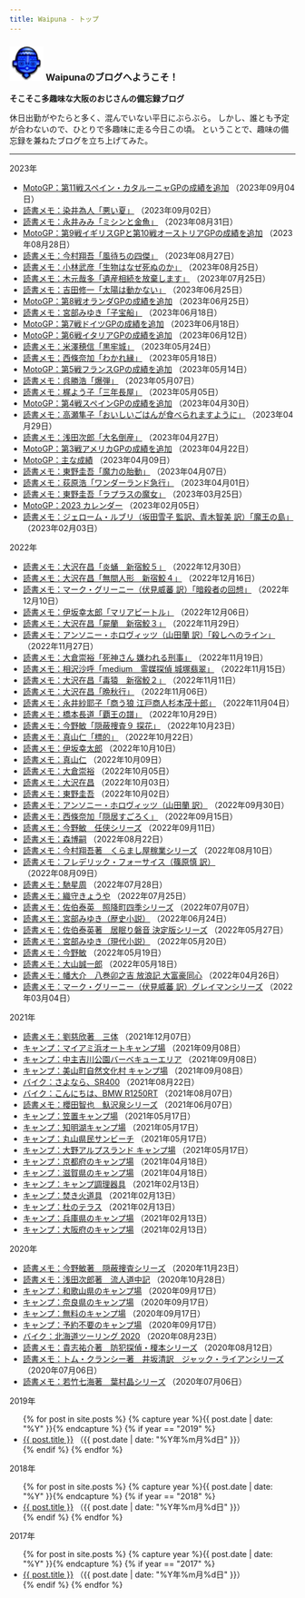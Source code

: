 ```yaml
---
title: Waipuna - トップ
---
```

### <img src="assets/images/face.png" height="60"> Waipunaのブログへようこそ！

**そこそこ多趣味な大阪のおじさんの備忘録ブログ**

休日出勤がやたらと多く、混んでいない平日にぶらぶら。
しかし、誰とも予定が合わないので、ひとりで多趣味に走る今日この頃。
ということで、趣味の備忘録を兼ねたブログを立ち上げてみた。

---

<p class="mb-1">2023年</p>
<ul class="list-unstyled ms-3 mb-1">
<li><a href="pages/moto-2023gp.html">MotoGP：第11戦スペイン・カタルーニャGPの成績を追加</a> （2023年09月04日）</li>
<li><a href="pages/book-etc.html#somei">読書メモ：染井為人「悪い夏」</a> （2023年09月02日）</li>
<li><a href="pages/book-etc.html#nagaimimi">読書メモ：永井みみ「ミシンと金魚」</a> （2023年08月31日）</li>
<li><a href="pages/moto-2023gp.html">MotoGP：第9戦イギリスGPと第10戦オーストリアGPの成績を追加</a> （2023年08月28日）</li>
<li><a href="pages/book-imamura.html#8">読書メモ：今村翔吾「風待ちの四傑」</a> （2023年08月27日）</li>
<li><a href="pages/book-etc.html#kobayashi">読書メモ：小林武彦「生物はなぜ死ぬのか」</a> （2023年08月25日）</li>
<li><a href="pages/book-etc.html#kimoto">読書メモ：木元哉多「遺産相続を放棄します」</a> （2023年07月25日）</li>
<li><a href="pages/book-yoshida.html">読書メモ：吉田修一「太陽は動かない」</a> （2023年06月25日）</li>
<li><a href="pages/moto-2023gp.html">MotoGP：第8戦オランダGPの成績を追加</a> （2023年06月25日）</li>
<li><a href="pages/book-miyabe2.html">読書メモ：宮部みゆき「子宝船」</a> （2023年06月18日）</li>
<li><a href="pages/moto-2023gp.html">MotoGP：第7戦ドイツGPの成績を追加</a> （2023年06月18日）</li>
<li><a href="pages/moto-2023gp.html">MotoGP：第6戦イタリアGPの成績を追加</a> （2023年06月12日）</li>
<li><a href="pages/book-etc.html#yonezawa">読書メモ：米澤穂信「黒牢城」</a> （2023年05月24日）</li>
<li><a href="pages/book-saijo.html">読書メモ：西條奈加「わかれ縁」</a> （2023年05月18日）</li>
<li><a href="pages/moto-2023gp.html">MotoGP：第5戦フランスGPの成績を追加</a> （2023年05月14日）</li>
<li><a href="pages/book-etc.html#go">読書メモ：呉勝浩「爆弾」</a> （2023年05月07日）</li>
<li><a href="pages/book-etc.html#kaji">読書メモ：梶よう子「三年長屋」</a> （2023年05月05日）</li>
<li><a href="pages/moto-2023gp.html">MotoGP：第4戦スペインGPの成績を追加</a> （2023年04月30日）</li>
<li><a href="pages/book-etc.html#takase">読書メモ：高瀬隼子「おいしいごはんが食べられますように」</a> （2023年04月29日）</li>
<li><a href="pages/book-asada.html">読書メモ：浅田次郎「大名倒産」</a> （2023年04月27日）</li>
<li><a href="pages/moto-2023gp.html">MotoGP：第3戦アメリカGPの成績を追加</a> （2023年04月22日）</li>
<li><a href="pages/moto-2023gp.html">MotoGP：主な成績</a> （2023年04月09日）</li>
<li><a href="pages/book-higashino.html">読書メモ：東野圭吾「魔力の胎動」</a> （2023年04月07日）</li>
<li><a href="pages/book-ogiwara.html">読書メモ：荻原浩「ワンダーランド急行」</a> （2023年04月01日）</li>
<li><a href="pages/book-higashino.html">読書メモ：東野圭吾「ラプラスの魔女」</a> （2023年03月25日）</li>
<li><a href="pages/moto-2023gp.html">MotoGP：2023 カレンダー</a> （2023年02月05日）</li>
<li><a href="pages/book-etc.html">読書メモ：ジェローム・ルブリ（坂田雪子 監訳、青木智美 訳）「魔王の島」</a> （2023年02月03日）</li>
</ul>

<p class="mb-1">2022年</p>
<ul class="list-unstyled ms-3 mb-1">
<li><a href="pages/book-osawa.html">読書メモ：大沢在昌「炎蛹　新宿鮫５」</a> （2022年12月30日）</li>
<li><a href="pages/book-osawa.html">読書メモ：大沢在昌「無間人形　新宿鮫４」</a> （2022年12月16日）</li>
<li><a href="pages/book-greaney.html">読書メモ：マーク・グリーニー（伏見威蕃 訳）「暗殺者の回想」</a> （2022年12月10日）</li>
<li><a href="pages/book-isaka.html">読書メモ：伊坂幸太郎「マリアビートル」</a> （2022年12月06日）</li>
<li><a href="pages/book-osawa.html">読書メモ：大沢在昌「屍蘭　新宿鮫３」</a> （2022年11月29日）</li>
<li><a href="pages/book-horowitz.html">読書メモ：アンソニー・ホロヴィッツ（山田蘭 訳）「殺しへのライン」</a> （2022年11月27日）</li>
<li><a href="pages/book-okura.html">読書メモ：大倉崇裕「死神さん 嫌われる刑事」</a> （2022年11月19日）</li>
<li><a href="pages/book-etc.html">読書メモ：相沢沙呼「medium　霊媒探偵 城塚翡翠」</a> （2022年11月15日）</li>
<li><a href="pages/book-osawa.html">読書メモ：大沢在昌「毒猿　新宿鮫２」</a> （2022年11月11日）</li>
<li><a href="pages/book-osawa.html">読書メモ：大沢在昌「晩秋行」</a> （2022年11月06日）</li>
<li><a href="pages/book-etc.html">読書メモ：永井紗耶子「商う狼 江戸商人杉本茂十郎」</a> （2022年11月04日）</li>
<li><a href="pages/book-hashimoto.html">読書メモ：橋本長道「覇王の譜」</a> （2022年10月29日）</li>
<li><a href="pages/book-konno.html">読書メモ：今野敏「隠蔽捜査９ 探花」</a> （2022年10月23日）</li>
<li><a href="pages/book-mayama.html">読書メモ：真山仁「標的」</a> （2022年10月22日）</li>
<li><a href="pages/book-isaka.html">読書メモ：伊坂幸太郎</a> （2022年10月10日）</li>
<li><a href="pages/book-mayama.html">読書メモ：真山仁</a> （2022年10月09日）</li>
<li><a href="pages/book-okura.html">読書メモ：大倉崇裕</a> （2022年10月05日）</li>
<li><a href="pages/book-osawa.html">読書メモ：大沢在昌</a> （2022年10月03日）</li>
<li><a href="pages/book-higashino.html">読書メモ：東野圭吾</a> （2022年10月02日）</li>
<li><a href="pages/book-horowitz.html">読書メモ：アンソニー・ホロヴィッツ（山田蘭 訳）</a> （2022年09月30日）</li>
<li><a href="pages/book-saijo.html">読書メモ：西條奈加「隠居すごろく」</a> （2022年09月15日）</li>
<li><a href="pages/book-konno3.html">読書メモ：今野敏　任侠シリーズ</a> （2022年09月11日）</li>
<li><a href="pages/book-mori.html">読書メモ：森博嗣</a> （2022年08月22日）</li>
<li><a href="pages/book-imamura.html">読書メモ：今村翔吾著　くらまし屋稼業シリーズ</a> （2022年08月10日）</li>
<li><a href="pages/book-forsyth.html">読書メモ：フレデリック・フォーサイス（篠原慎 訳）</a> （2022年08月09日）</li>
<li><a href="pages/book-hase.html">読書メモ：馳星周</a> （2022年07月28日）</li>
<li><a href="pages/book-origami.html">読書メモ：織守きょうや</a> （2022年07月25日）</li>
<li><a href="pages/book-saeki2.html">読書メモ：佐伯泰英　照降町四季シリーズ</a> （2022年07月07日）</li>
<li><a href="pages/book-miyabe2.html">読書メモ：宮部みゆき（歴史小説）</a> （2022年06月24日）</li>
<li><a href="pages/book-saeki.html">読書メモ：佐伯泰英著　居眠り磐音 決定版シリーズ</a> （2022年05月27日）</li>
<li><a href="pages/book-miyabe.html">読書メモ：宮部みゆき（現代小説）</a> （2022年05月20日）</li>
<li><a href="pages/book-konno2.html">読書メモ：今野敏</a> （2022年05月19日）</li>
<li><a href="pages/book-oyama.html">読書メモ：大山誠一郎</a> （2022年05月18日）</li>
<li><a href="pages/book-ban.html">読書メモ：幡大介　八巻卯之吉 放浪記 大富豪同心</a> （2022年04月26日）</li>
<li><a href="pages/book-greaney.html">読書メモ：マーク・グリーニー（伏見威蕃 訳）グレイマンシリーズ</a> （2022年03月04日）</li>
</ul>

<p class="mb-1">2021年</p>
<ul class="list-unstyled ms-3 mb-1">
<li><a href="pages/book-liu.html">読書メモ：劉慈欣著　三体</a> （2021年12月07日）</li>
<li><a href="pages/camp-maiami.html">キャンプ：マイアミ浜オートキャンプ場</a> （2021年09月08日）</li>
<li><a href="pages/camp-chuzu.html">キャンプ：中主吉川公園バーベキューエリア</a> （2021年09月08日）</li>
<li><a href="pages/camp-miyama.html">キャンプ：美山町自然文化村 キャンプ場</a> （2021年09月08日）</li>
<li><a href="pages/moto-byesr.html">バイク：さよなら、SR400</a> （2021年08月22日）</li>
<li><a href="pages/moto-hellobmw.html">バイク：こんにちは、BMW R1250RT</a> （2021年08月07日）</li>
<li><a href="pages/book-sakurada.html">読書メモ：櫻田智也　魞沢泉シリーズ</a> （2021年06月07日）</li>
<li><a href="pages/camp-kasagi.html">キャンプ：笠置キャンプ場</a> （2021年05月17日）</li>
<li><a href="pages/camp-chimyoko.html">キャンプ：知明湖キャンプ場</a> （2021年05月17日）</li>
<li><a href="pages/camp-maruyama.html">キャンプ：丸山県民サンビーチ</a> （2021年05月17日）</li>
<li><a href="pages/camp-ohno.html">キャンプ：大野アルプスランド キャンプ場</a> （2021年05月17日）</li>
<li><a href="pages/camp-kyoto.html">キャンプ：京都府のキャンプ場</a> （2021年04月18日）</li>
<li><a href="pages/camp-shiga.html">キャンプ：滋賀県のキャンプ場</a> （2021年04月18日）</li>
<li><a href="pages/camp-cooking.html">キャンプ：キャンプ調理器具</a> （2021年02月13日）</li>
<li><a href="pages/camp-fire.html">キャンプ：焚き火道具</a> （2021年02月13日）</li>
<li><a href="pages/camp-mori.html">キャンプ：杜のテラス</a> （2021年02月13日）</li>
<li><a href="pages/camp-hyogo.html">キャンプ：兵庫県のキャンプ場</a> （2021年02月13日）</li>
<li><a href="pages/camp-osaka.html">キャンプ：大阪府のキャンプ場</a> （2021年02月13日）</li>
</ul>

<p class="mb-1">2020年</p>
<ul class="list-unstyled ms-3 mb-1">
<li><a href="pages/book-konno.html">読書メモ：今野敏著　隠蔽捜査シリーズ</a> （2020年11月23日）</li>
<li><a href="pages/book-asada.html">読書メモ：浅田次郎著　流人道中記</a> （2020年10月28日）</li>
<li><a href="pages/camp-wakayama.html">キャンプ：和歌山県のキャンプ場</a> （2020年09月17日）</li>
<li><a href="pages/camp-nara.html">キャンプ：奈良県のキャンプ場</a> （2020年09月17日）</li>
<li><a href="pages/camp-free.html">キャンプ：無料のキャンプ場</a> （2020年09月17日）</li>
<li><a href="pages/camp-ownway.html">キャンプ：予約不要のキャンプ場</a> （2020年09月17日）</li>
<li><a href="pages/moto-HT2020.html">バイク：北海道ツーリング 2020</a> （2020年08月23日）</li>
<li><a href="pages/book-kishi.html">読書メモ：貴志祐介著　防犯探偵・榎本シリーズ</a> （2020年08月12日）</li>
<li><a href="pages/book-clancy.html">読書メモ：トム・クランシー著　井坂清訳　ジャック・ライアンシリーズ</a> （2020年07月06日）</li>
<li><a href="pages/book-wakatake.html">読書メモ：若竹七海著　葉村晶シリーズ</a> （2020年07月06日）</li>
</ul>

<p class="mb-1">2019年</p>
<ul class="list-unstyled ms-3 mb-1">
{% for post in site.posts %}
{% capture year %}{{ post.date | date: "%Y" }}{% endcapture %}
{% if year == "2019" %}
<li>
<a href="{{ post.url }}">{{ post.title }}</a>
（{{ post.date | date: "%Y年%m月%d日" }}）
</li>
{% endif %}
{% endfor %}
</ul>

<p class="mb-1">2018年</p>
<ul class="list-unstyled ms-3 mb-1">
{% for post in site.posts %}
{% capture year %}{{ post.date | date: "%Y" }}{% endcapture %}
{% if year == "2018" %}
<li>
<a href="{{ post.url }}">{{ post.title }}</a>
（{{ post.date | date: "%Y年%m月%d日" }}）
</li>
{% endif %}
{% endfor %}
</ul>

<p class="mb-1">2017年</p>
<ul class="list-unstyled ms-3 mb-1">
{% for post in site.posts %}
{% capture year %}{{ post.date | date: "%Y" }}{% endcapture %}
{% if year == "2017" %}
<li>
<a href="{{ post.url }}">{{ post.title }}</a>
（{{ post.date | date: "%Y年%m月%d日" }}）
</li>
{% endif %}
{% endfor %}
</ul>
